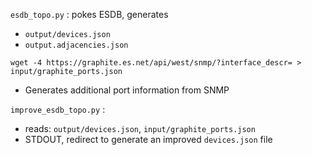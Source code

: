 
`esdb_topo.py` : pokes ESDB, generates
  * `output/devices.json`
  * `output.adjacencies.json`

`wget -4 https://graphite.es.net/api/west/snmp/?interface_descr= > input/graphite_ports.json`
  * Generates additional port information from SNMP 
  
`improve_esdb_topo.py` : 
  * reads: `output/devices.json`, `input/graphite_ports.json`
  * STDOUT, redirect to generate an improved `devices.json` file

